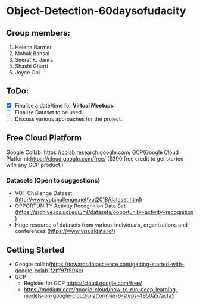 # Object-Detection-60daysofudacity

## Group members:
1. Helena Barmer 
2. Mahak Bansal
3. Seerat K. Jaura
4. Shashi Gharti
5. Joyce Obi

## ToDo:
- [x] Finalise a date/time for **Virtual Meetups**.
- [ ] Finalise Dataset to be used.
- [ ] Discuss various approaches for the project.

## Free Cloud Platform
Google Collab: https://colab.research.google.com/
GCP(Google Cloud Platform):https://cloud.google.com/free/  ($300 free credit to get started with any GCP product.)

### Datasets (Open to suggestions)
- VOT Challenge Dataset (http://www.votchallenge.net/vot2018/dataset.html)
- OPPORTUNITY Activity Recognition Data Set (https://archive.ics.uci.edu/ml/datasets/opportunity+activity+recognition)
- Huge resource of datasets from various individuals, organizations and conferences (https://www.visualdata.io/)

## Getting Started
- Google collab(https://towardsdatascience.com/getting-started-with-google-colab-f2fff97f594c)
- GCP 
    - Register for GCP https://cloud.google.com/free/
    - https://medium.com/google-cloud/how-to-run-deep-learning-models-on-google-cloud-platform-in-6-steps-4950a57acfa5


